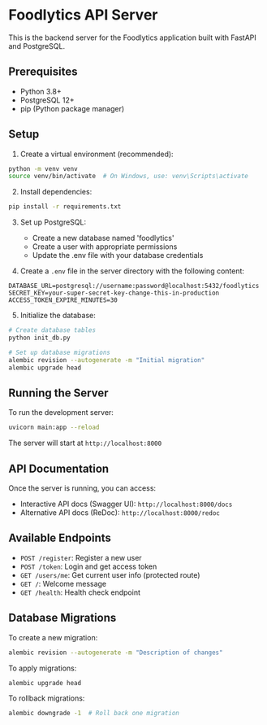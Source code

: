 # Foodlytics API Server

This is the backend server for the Foodlytics application built with FastAPI and PostgreSQL.

## Prerequisites

- Python 3.8+
- PostgreSQL 12+
- pip (Python package manager)

## Setup

1. Create a virtual environment (recommended):

```bash
python -m venv venv
source venv/bin/activate  # On Windows, use: venv\Scripts\activate
```

2. Install dependencies:

```bash
pip install -r requirements.txt
```

3. Set up PostgreSQL:

   - Create a new database named 'foodlytics'
   - Create a user with appropriate permissions
   - Update the .env file with your database credentials

4. Create a `.env` file in the server directory with the following content:

```
DATABASE_URL=postgresql://username:password@localhost:5432/foodlytics
SECRET_KEY=your-super-secret-key-change-this-in-production
ACCESS_TOKEN_EXPIRE_MINUTES=30
```

5. Initialize the database:

```bash
# Create database tables
python init_db.py

# Set up database migrations
alembic revision --autogenerate -m "Initial migration"
alembic upgrade head
```

## Running the Server

To run the development server:

```bash
uvicorn main:app --reload
```

The server will start at `http://localhost:8000`

## API Documentation

Once the server is running, you can access:

- Interactive API docs (Swagger UI): `http://localhost:8000/docs`
- Alternative API docs (ReDoc): `http://localhost:8000/redoc`

## Available Endpoints

- `POST /register`: Register a new user
- `POST /token`: Login and get access token
- `GET /users/me`: Get current user info (protected route)
- `GET /`: Welcome message
- `GET /health`: Health check endpoint

## Database Migrations

To create a new migration:

```bash
alembic revision --autogenerate -m "Description of changes"
```

To apply migrations:

```bash
alembic upgrade head
```

To rollback migrations:

```bash
alembic downgrade -1  # Roll back one migration
```
